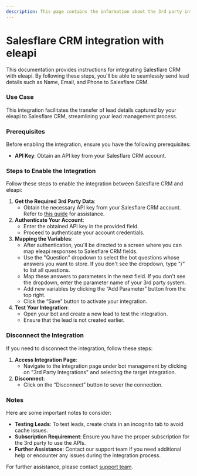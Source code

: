 ```yaml
---
description: This page contains the information about the 3rd party integrations.
---
```


# Salesflare CRM integration with eleapi

This documentation provides instructions for integrating Salesflare CRM with eleapi. By following these steps, you'll be able to seamlessly send lead details such as Name, Email, and Phone to Salesflare CRM.

### Use Case

This integration facilitates the transfer of lead details captured by your eleapi to Salesflare CRM, streamlining your lead management process.

### Prerequisites

Before enabling the integration, ensure you have the following prerequisites:

* **API Key**: Obtain an API key from your Salesflare CRM account.

### Steps to Enable the Integration

Follow these steps to enable the integration between Salesflare CRM and eleapi:

1. **Get the Required 3rd Party Data**:
   * Obtain the necessary API key from your Salesflare CRM account. Refer to [this guide](https://howto.salesflare.com/en/articles/1017460-do-you-have-an-api) for assistance.
2. **Authenticate Your Account**:
   * Enter the obtained API key in the provided field.
   * Proceed to authenticate your account credentials.
3. **Mapping the Variables**:
   * After authentication, you'll be directed to a screen where you can map eleapi responses to Salesflare CRM fields.
   * Use the "Question" dropdown to select the bot questions whose answers you want to store. If you don't see the dropdown, type "/" to list all questions.
   * Map these answers to parameters in the next field. If you don't see the dropdown, enter the parameter name of your 3rd party system.
   * Add new variables by clicking the “Add Parameter” button from the top right.
   * Click the “Save” button to activate your integration.
4. **Test Your Integration**:
   * Open your bot and create a new lead to test the integration.
   * Ensure that the lead is not created earlier.

### Disconnect the Integration

If you need to disconnect the integration, follow these steps:

1. **Access Integration Page**:
   * Navigate to the integration page under bot management by clicking on "3rd Party Integrations" and selecting the target integration.
2. **Disconnect**:
   * Click on the “Disconnect” button to sever the connection.

### Notes

Here are some important notes to consider:

* **Testing Leads**: To test leads, create chats in an incognito tab to avoid cache issues.
* **Subscription Requirement**: Ensure you have the proper subscription for the 3rd party to use the APIs.
* **Further Assistance**: Contact our support team if you need additional help or encounter any issues during the integration process.

For further assistance, please contact [support team](mailto:eleapisdeveloper@gmail.com).
